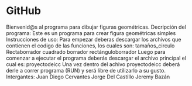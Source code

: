 # GitHub

Bienvenid@s al programa para dibujar figuras geométricas.
Decripción del programa:
Este es un programa para crear figura geométricas simples
Instrucciones de uso:
Para empezar deberas descargar los archivos que contienen el codigo de las funciones, los cuales son:
tamaños_circulo
Rectaborrador
cuadrado
borrador
rectánguloborrador
Luego para comenzar a ejecutar el programa deberás descargar el archivo principal el cual es:
proyectodeicc
Una vez dentro del achivo proyectodeicc deberá derle a correr programa (RUN) y  será libre de utilizarlo a su gusto.
Intergantes:
Juan Diego Cervantes
Jorge Del Castillo
Jeremy Bazán
